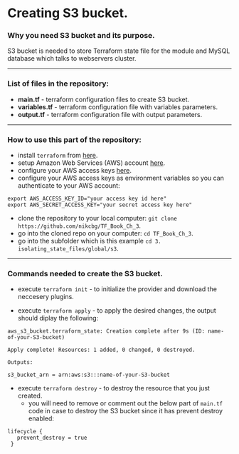 # Creating S3 bucket.

### Why you need S3 bucket and its purpose.
S3 bucket is needed to store Terraform state file for the module and MySQL database which talks to webservers cluster.

--------------------------------------------------------------------------------------------------------------
### List of files in the repository:
- __main.tf__ - terraform configuration files to create S3 bucket.
- __variables.tf__ - terraform configuration file with variables parameters.
- __output.tf__ - terraform configuration file with output parameters.

----------------------------------------------------------------------------------------------------------------------
### How to use this part of the repository:
- install `terraform` from [here](https://www.terraform.io/downloads.html).
- setup Amazon Web Services (AWS) account [here](https://aws.amazon.com/).
- configure your AWS access keys [here](https://docs.aws.amazon.com/general/latest/gr/aws-sec-cred-types.html#access-keys-and-secret-access-keys).
- configure your AWS access keys as environment variables so you can authenticate to your AWS account:

```
export AWS_ACCESS_KEY_ID="your access key id here"
export AWS_SECRET_ACCESS_KEY="your secret access key here"
```
   
- clone the repository to your local computer: `git clone https://github.com/nikcbg/TF_Book_Ch_3`.
- go into the cloned repo on your computer: `cd TF_Book_Ch_3`.
- go into the subfolder which is this example `cd 3. isolating_state_files/global/s3`.

------------------------------------------------------------------------------------------------------------------
### Commands needed to create the S3 bucket. 

- execute `terraform init` - to initialize the provider and download the neccesery plugins.
  
- execute `terraform apply` - to apply the desired changes, the output should diplay the following:

```
aws_s3_bucket.terraform_state: Creation complete after 9s (ID: name-of-your-S3-bucket)

Apply complete! Resources: 1 added, 0 changed, 0 destroyed.

Outputs:

s3_bucket_arn = arn:aws:s3:::name-of-your-S3-bucket

```

- execute `terraform destroy` - to destroy the resource that you just created.
   - you will need to remove or comment out the below part of `main.tf` code in case to destroy the S3 bucket since it has prevent destroy enabled:
 ```
 lifecycle {
    prevent_destroy = true
  }
 ```
